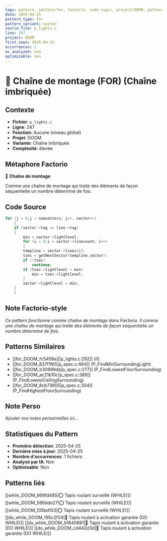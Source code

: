 ```yaml
---
tags: pattern, pattern/for, factorio, code-logic, project/DOOM, pattern/variant/nested
date: 2025-04-25
pattern_type: for
pattern_variant: nested
source_file: p_lights.c
line: 247
project: DOOM
first_seen: 2025-04-25
occurrences: 1
ai_analyzed: non
optimizable: non
---
```


# 🔄 Chaîne de montage (FOR) (Chaîne imbriquée)

## Contexte
- **Fichier**: `p_lights.c`
- **Ligne**: 247
- **Fonction**: Aucune (niveau global)
- **Projet**: DOOM
- **Variante**: Chaîne imbriquée
- **Complexité**: élevée

## Métaphore Factorio
🔄 **Chaîne de montage**

Comme une chaîne de montage qui traite des éléments de façon séquentielle un nombre déterminé de fois.

## Code Source
```c
for (j = 0;j < numsectors; j++, sector++)
    {
	if (sector->tag == line->tag)
	{
	    min = sector->lightlevel;
	    for (i = 0;i < sector->linecount; i++)
	    {
		templine = sector->lines[i];
		tsec = getNextSector(templine,sector);
		if (!tsec)
		    continue;
		if (tsec->lightlevel < min)
		    min = tsec->lightlevel;
	    }
	    sector->lightlevel = min;
	}
    }
```

## Note Factorio-style
*Ce pattern fonctionne comme chaîne de montage dans Factorio. Il comme une chaîne de montage qui traite des éléments de façon séquentielle un nombre déterminé de fois.*

## Patterns Similaires
- [[for_DOOM_fc5458e2|p_lights.c:292]] (if)
- [[for_DOOM_837f1f65|p_spec.c:464]] (P_FindMinSurroundingLight)
- [[for_DOOM_b30999da|p_spec.c:277]] (P_FindLowestFloorSurrounding)
- [[for_DOOM_ac21b10c|p_spec.c:389]] (P_FindLowestCeilingSurrounding)
- [[for_DOOM_8cb73605|p_spec.c:304]] (P_FindHighestFloorSurrounding)

## Note Perso
*Ajouter vos notes personnelles ici...*

## Statistiques du Pattern
- **Première détection**: 2025-04-25
- **Dernière mise à jour**: 2025-04-25
- **Nombre d'occurrences**: 1 fichiers
- **Analysé par IA**: Non
- **Optimisable**: Non

## Patterns liés
[[while_DOOM_669fd485|⭕ Tapis roulant surveillé (WHILE)]]
[[while_DOOM_589dde27|⭕ Tapis roulant surveillé (WHILE)]]
[[while_DOOM_135bd103|⭕ Tapis roulant surveillé (WHILE)]]
[[do_while_DOOM_f95c2f34|🔄 Tapis roulant à activation garantie (DO WHILE)]]
[[do_while_DOOM_b1640881|🔄 Tapis roulant à activation garantie (DO WHILE)]]
[[do_while_DOOM_cd442d3d|🔄 Tapis roulant à activation garantie (DO WHILE)]]
